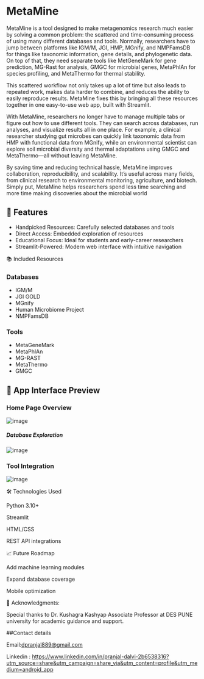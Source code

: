 # MetaMine
MetaMine is a tool designed to make metagenomics research much easier by solving a common problem: the scattered and time-consuming process of using many different databases and tools. Normally, researchers have to jump between platforms like IGM/M, JGI, HMP, MGnify, and NMPFamsDB for things like taxonomic information, gene details, and phylogenetic data. On top of that, they need separate tools like MetGeneMark for gene prediction, MG-Rast for analysis, GMGC for microbial genes, MetaPhlAn for species profiling, and MetaThermo for thermal stability.

This scattered workflow not only takes up a lot of time but also leads to repeated work, makes data harder to combine, and reduces the ability to easily reproduce results. MetaMine fixes this by bringing all these resources together in one easy-to-use web app, built with Streamlit.

With MetaMine, researchers no longer have to manage multiple tabs or figure out how to use different tools. They can search across databases, run analyses, and visualize results all in one place. For example, a clinical researcher studying gut microbes can quickly link taxonomic data from HMP with functional data from MGnify, while an environmental scientist can explore soil microbial diversity and thermal adaptations using GMGC and MetaThermo—all without leaving MetaMine.

By saving time and reducing technical hassle, MetaMine improves collaboration, reproducibility, and scalability. It’s useful across many fields, from clinical research to environmental monitoring, agriculture, and biotech. Simply put, MetaMine helps researchers spend less time searching and more time making discoveries about the microbial world

## 🌟 Features

- Handpicked Resources: Carefully selected databases and tools
- Direct Access: Embedded exploration of resources
- Educational Focus: Ideal for students and early-career researchers
- Streamlit-Powered: Modern web interface with intuitive navigation

📚 Included Resources

### Databases
- IGM/M
- JGI GOLD
- MGnify
- Human Microbiome Project
- NMPFamsDB
  
 ### Tools
- MetaGeneMark
- MetaPhlAn
- MG-RAST
- MetaThermo
- GMGC


## 📸 App Interface Preview

### Home Page Overview 
![image](https://github.com/user-attachments/assets/df7fc69b-f934-47e8-8085-85f77f6cb2c3)
##### Database Exploration 
![image](https://github.com/user-attachments/assets/4e40a770-0c87-422d-8aa1-8b0de460f44b)
### Tool Integration 
![image](https://github.com/user-attachments/assets/974def82-0467-48b4-9b8d-e4b2bd3bd321)



🛠️ Technologies Used

Python 3.10+

Streamlit

HTML/CSS

REST API integrations

📈 Future Roadmap

Add machine learning modules

Expand database coverage

Mobile optimization

👥 Acknowledgments:

Special thanks to Dr. Kushagra Kashyap  Associate Professor at DES PUNE university for academic guidance and support.

##Contact details


Email:dpranjal889@gmail.com


Linkedin : https://www.linkedin.com/in/pranjal-dalvi-2b6538316?utm_source=share&utm_campaign=share_via&utm_content=profile&utm_medium=android_app


